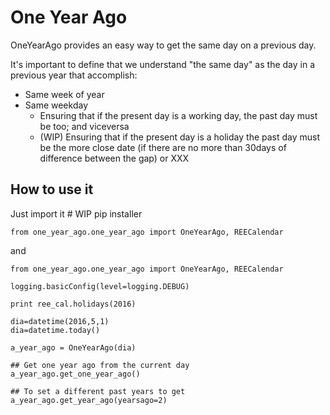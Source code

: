 # One Year Ago

OneYearAgo provides an easy way to get the same day on a previous day.

It's important to define that we understand "the same day" as the day in a previous year that accomplish:
- Same week of year
- Same weekday
  - Ensuring that if the present day is a working day, the past day must be too; and viceversa
  - (WIP) Ensuring that if the present day is a holiday the past day must be the more close date (if there are no more than 30days of difference between the gap) or XXX

## How to use it

Just import it    # WIP pip installer
```
from one_year_ago.one_year_ago import OneYearAgo, REECalendar

``` 

and 
```
from one_year_ago.one_year_ago import OneYearAgo, REECalendar

logging.basicConfig(level=logging.DEBUG)

print ree_cal.holidays(2016)

dia=datetime(2016,5,1)
dia=datetime.today()

a_year_ago = OneYearAgo(dia)

## Get one year ago from the current day
a_year_ago.get_one_year_ago()

## To set a different past years to get
a_year_ago.get_year_ago(yearsago=2)

```
